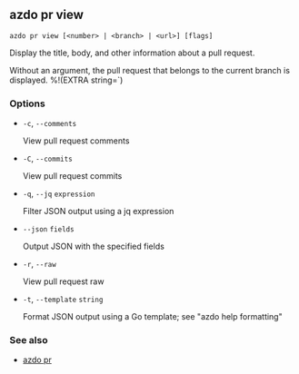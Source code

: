 ## azdo pr view
```
azdo pr view [<number> | <branch> | <url>] [flags]
```
Display the title, body, and other information about a pull request.

Without an argument, the pull request that belongs to the current branch
is displayed.
%!(EXTRA string=`)
### Options


* `-c`, `--comments`

	View pull request comments

* `-C`, `--commits`

	View pull request commits

* `-q`, `--jq` `expression`

	Filter JSON output using a jq expression

* `--json` `fields`

	Output JSON with the specified fields

* `-r`, `--raw`

	View pull request raw

* `-t`, `--template` `string`

	Format JSON output using a Go template; see &#34;azdo help formatting&#34;


### See also

* [azdo pr](./azdo_pr.md)
